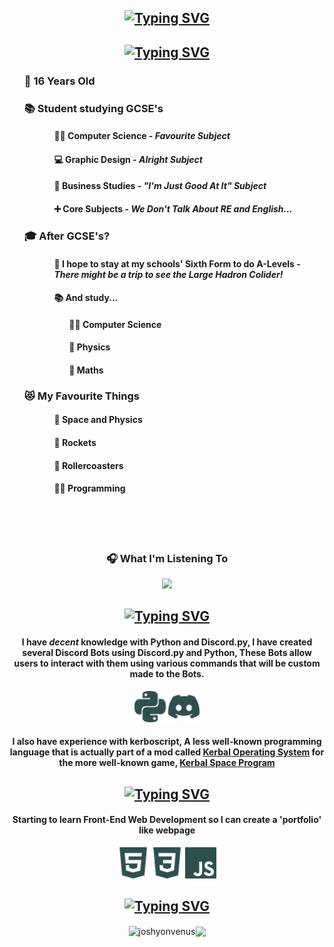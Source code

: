 <h2 align="center">
    <a href="https://git.io/typing-svg">
        <img src="https://readme-typing-svg.demolab.com?font=Workbench&size=25&duration=4000&pause=1000&color=3783FF&background=FFFFFF00&center=true&vCenter=false&random=false&width=435&lines=Hey+there!+%F0%9F%91%8B;I+am+Joshua+Matthews+%3A-);I+am+16+years+old;Currently+revising+for+GCSE's" alt="Typing SVG" />
    </a>
</h2>
<div text-align="center" align="left" font-color=#5e5e5e>
    <h2 align="center">
        <a href="https://git.io/typing-svg">
            <img src="https://readme-typing-svg.demolab.com?font=Workbench&size=25&duration=4000&pause=1000&color=3783FF&background=FFFFFF00&center=true&vCenter=false&repeat=true&random=false&width=435&lines=About+Me;Very+(not)+Interesting" alt="Typing SVG" />
        </a>
    </h2>
    <div align="left">
        <ul>
                <h3 title="My Birthday Is October 20th!">
                    🧑 16 Years Old
                </h3>
                <h3>
                    📚 Student studying GCSE's
                </h3>
                <ul>
                    <ul>
                        <h4>
                            👨‍💻 Computer Science - <i>Favourite Subject</i>
                        </h4>
                    </ul>
                    <ul>
                        <h4>
                            💻 Graphic Design - <i>Alright Subject</i>
                        </h4>
                    </ul>
                    <ul>
                        <h4>
                            💼 Business Studies - <i>"I'm Just Good At It" Subject</i>
                        </h4>
                    </ul>
                    <ul>
                        <h4>
                            ➕ Core Subjects - <i>We Don't Talk About RE and English...</i>
                        </h4>
                    </ul>
                </ul>
                <h3>
                    🎓 After GCSE's?
                </h3>
                <ul>
                    <ul>
                        <h4>
                            🏫 I hope to stay at my schools' Sixth Form to do A-Levels - <i>There might be a trip to see the Large Hadron Colider!</i>
                        </h4>
                    </ul>
                    <ul>
                        <h4>
                            📚 And study...
                        </h4>
                        <ul>
                            <h4>
                                👨‍💻 Computer Science
                            </h4>
                        </ul>
                        <ul>
                            <h4>
                                🌌 Physics
                            </h4>
                        </ul>
                        <ul>
                            <h4>
                                📘 Maths
                            </h4>
                        </ul>
                    </ul>
                </ul>
                <h3>
                    😻 My Favourite Things
                </h3>
                <ul>
                    <ul>
                        <h4>
                            🌌 Space and Physics
                        </h4>
                    </ul>
                    <ul>
                        <h4>
                            🚀 Rockets
                        </h4>
                    </ul>
                    <ul>
                        <h4>
                            🎢 Rollercoasters
                        </h4>
                    </ul>
                    <ul>
                        <h4>
                            👨‍💻 Programming
                        </h4>
                    </ul>
                </ul>
        </ul>
    </div>
    <div align="center">
    <br><br><br>
    <h3>🎧 What I'm Listening To</h3>
        <p>
            <a href="https://spotify-github-profile.vercel.app/api/view?uid=dw0qwoccs2gpidexk0cf252u5&redirect=true">
                <img src="https://spotify-github-profile.vercel.app/api/view?uid=dw0qwoccs2gpidxek0cf252u5&redirect=true](https://spotify-github-profile.vercel.app/api/view?uid=dw0qwoccs2gpidxek0cf252u5&cover_image=true&theme=natemoo-re&show_offline=true&background_color=000000&interchange=true&bar_color=53b14f&bar_color_cover=true"/>
            </a>
        </p>
    </div>
    <h2 align="center">
        <a href="https://git.io/typing-svg">
            <img src="https://readme-typing-svg.demolab.com?font=Workbench&size=25&duration=4000&pause=1000&color=3783FF&background=FFFFFF00&center=true&vCenter=false&repeat=true&random=false&width=435&lines=What+I+Know;What+I+Barely+Know" alt="Typing SVG" />
        </a>
    </h2>
    <div align="center">
        <h4>I have <i title="I mean it's alright I guess">decent</i> knowledge with Python and Discord.py, I have created several Discord Bots using Discord.py and Python, These Bots allow users to interact with them using various commands that will be custom made to the Bots.</h4>
        <img src="icons/python.svg" width=50 height=50/>
        <img src="icons/discord.svg" width=50 height=50/>
        <h4>I also have experience with kerboscript, A less well-known programming language that is actually part of a mod called <a href="https://ksp-kos.github.io/KOS/">Kerbal Operating System</a> for the more well-known game, <a href="https://www.kerbalspaceprogram.com/">Kerbal Space Program</a></h4>
    </div>
    <h2 align="center">
        <a href="https://git.io/typing-svg">
            <img src="https://readme-typing-svg.demolab.com?font=Workbench&size=25&duration=4000&pause=1000&color=3783FF&background=FFFFFF00&center=true&vCenter=false&repeat=true&random=false&width=435&lines=Currently+Learning;Struggling+To+Learn" alt="Typing SVG" />
        </a>
    </h2>
    <div align="center">
        <h4>Starting to learn Front-End Web Development so I can create a 'portfolio' like webpage</h4>
        <img src="icons/html5.svg" width=50 height=50/>
        <img src="icons/css3.svg" width=50 height=50/>
        <img src="icons/javascript.svg" width=50 height=50/>
    </div>
    <h2 align="center">
        <a href="https://git.io/typing-svg">
            <img src="https://readme-typing-svg.demolab.com?font=Workbench&size=25&duration=4000&pause=1000&color=3783FF&background=FFFFFF00&center=true&vCenter=false&repeat=true&random=false&width=435&lines=GitHub+Statistics" alt="Typing SVG" />
        </a>
    </h2>
    <p align="center">
        <img height=115 align="center" src="https://github-readme-stats.vercel.app/api?username=joshyonvenus&show_icons=true&locale=en&bg_color=00000000&hide_border=true&hide_title=true" alt="joshyonvenus"/><img height=115 align="center" src="https://github-readme-stats.vercel.app/api/top-langs?username=joshyonvenus&layout=compact&langs_count=8&bg_color=00000000&hide_border=true"/>
    </p>
</div>
<!--
<a href="https://data-card-for-spotify.herokuapp.com/card?user_id=dw0qwoccs2gpidxek0cf252u5">
  <img src="https://data-card-for-spotify.herokuapp.com/api/card?user_id=dw0qwoccs2gpidxek0cf252u5&show_border=false&hide_title=true&show_date=false&hide_top_tracks=true" alt="Data Card for Spotify">
</a>
-->
